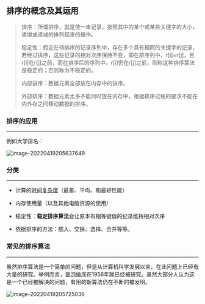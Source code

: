 ## 排序的概念及其运用

> 排序：所谓排序，就是使一串记录，按照其中的某个或某些关键字的大小，递增或递减的排列起来的操作。
>
> 稳定性：假定在待排序的记录序列中，存在多个具有相同的关键字的记录，若经过排序，这些记录的相对次序保持不变，即在原序列中，r[i]=r[j]，且r[i]在r[j]之前，而在排序后的序列中，r[i]仍在r[j]之前，则称这种排序算法是稳定的；否则称为不稳定的。
>
> 内部排序：数据元素全部放在内存中的排序。
>
> 外部排序：数据元素太多不能同时放在内存中，根据排序过程的要求不能在内外存之间移动数据的排序。

### 排序的应用

---

例如大学排名：

![image-20220419205637649](https://cdn.jsdelivr.net/gh/sxfinn/Pic/img/202204192056804.png)



### 分类

---

* 计算的[时间复杂度](https://zh.wikipedia.org/wiki/計算複雜性理論)（最差、平均、和最好性能）

* 内存使用量（以及其他电脑资源的使用）

* 稳定性：**稳定排序算法**会让原本有相等键值的纪录维持相对次序

* 依据排序的方法：插入、交换、选择、合并等等。



### 常见的排序算法

---

虽然排序算法是一个简单的问题，但是从计算机科学发展以来，在此问题上已经有大量的研究。举例而言，[冒泡排序](https://zh.wikipedia.org/wiki/泡沫排序)在1956年就已经被研究。虽然大部分人认为这是一个已经被解决的问题，有用的新算法仍在不断的被发明。

![image-20220419205725036](https://cdn.jsdelivr.net/gh/sxfinn/Pic/img/202204192057121.png)


